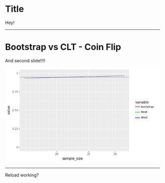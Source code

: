 # Title

Hey!

---

# Bootstrap vs CLT - Coin Flip

And second slide!!!!

![](static/coin_flip.png)

---

Reload working?
